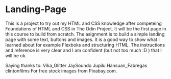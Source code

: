 # Landing-Page

This is a project to try out my HTML and CSS knowledge after competeing Foundations of HTML and CSS in The Odin Project. It will be the first page in this course to build from scratch.
The asignment is to build a simple landing page with some text, buttons and images. It is a good way to show what I learned about for example Flexboks and structuring HTML. The instructions and reference is very clear and I am confident (but not too much :D ) that I will be ok.

Saying thanks to:
Vika_Glitter
JaySoundo
Jupilu
Hansuan_Fabregas
clintonfilms
For free stock images from Pixabay.com.
